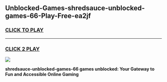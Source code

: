 
## Unblocked-Games-shredsauce-unblocked-games-66-Play-Free-ea2jf
<h3>
<a href="https://premium76.site?title=shredsauce-unblocked-games-66&ref=10A">CLICK TO PLAY</a></h3>
<hr>

<h3>
<a href="https://premium76.site?title=shredsauce-unblocked-games-66&ref=10A">CLICK 2 PLAY</a>
  
</h3>

<a href="https://premium76.site?title=shredsauce-unblocked-games-66&ref=10A"><img src="https://clearcache.store/games.png"></a>


**shredsauce-unblocked-games-66 games unblocked: Your Gateway to Fun and Accessible Online Gaming**
